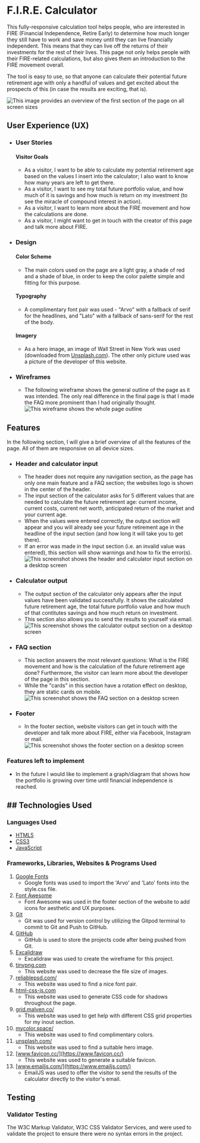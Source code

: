 # F.I.R.E. Calculator

This fully-responsive calculation tool helps people, who are interested in FIRE (Financial Independence, Retire Early) to determine how much longer they still have to work and save money until they can live financially independent. This means that they can live off the returns of their investments for the rest of their lives. This page not only helps people with their FIRE-related calculations, but also gives them an introduction to the FIRE movement overall. 

The tool is easy to use, so that anyone can calculate their potential future retirement age with only a handful of values and get excited about the prospects of this (in case the results are exciting, that is).

![This image provides an overview of the first section of the page on all screen sizes](documentation/testing/am-i-responsive.png)

## User Experience (UX)
- ### User Stories
    #### Visitor Goals
    - As a visitor, I want to be able to calculate my potential retirement age based on the values I insert into the calculator; I also want to know how many years are left to get there.
    - As a visitor, I want to see my total future portfolio value, and how much of it is savings and how much is return on my investment (to see the miracle of compound interest in action).
    - As a visitor, I want to learn more about the FIRE movement and how the calculations are done.
    - As a visitor, I might want to get in touch with the creator of this page and talk more about FIRE.

- ### Design
    #### Color Scheme
    - The main colors used on the page are a light gray, a shade of red and a shade of blue, in order to keep the color palette simple and fitting for this purpose.

    #### Typography
    - A complimentary font pair was used - "Arvo" with a fallback of serif for the headlines, and "Lato" with a fallback of sans-serif for the rest of the body.

    #### Imagery
    - As a hero image, an image of Wall Street in New York was used (downloaded from [Unsplash.com](https://unsplash.com/)). The other only picture used was a picture of the developer of this website.

- ### Wireframes
    - The following wireframe shows the general outline of the page as it was intended. The only real difference in the final page is that I made the FAQ more prominent than I had originally thought. 
    ![This wireframe shows the whole page outline](documentation/wireframes/wireframe.png)

## Features
In the following section, I will give a brief overview of all the features of the page. All of them are responsive on all device sizes.

- ### Header and calculator input
    - The header does not require any navigation section, as the page has only one main feature and a FAQ section; the websites logo is shown in the center of the header.
    - The input section of the calculator asks for 5 different values that are needed to calculate the future retirement age: current income, current costs, current net worth, anticipated return of the market and your current age.
    - When the values were entered correctly, the output section will appear and you will already see your future retirement age in the headline of the input section (and how long it will take you to get there).
    - If an error was made in the input section (i.e. an invalid value was entered), this section will show warnings and how to fix the error(s).
    ![This screenshot shows the header and calculator input section on a desktop screen](documentation/feature-screenshots/calculator-input.png)

- ### Calculator output
    - The output section of the calculator only appears after the input values have been validated successfully. It shows the calculated future retirement age, the total future portfolio value and how much of that contitutes savings and how much return on investment. 
    - This section also allows you to send the results to yourself via email. 
![This screenshot shows the calculator output section on a desktop screen](documentation/feature-screenshots/calculator-output.png)

- ### FAQ section
    - This section answers the most relevant questions: What is the FIRE movement and how is the calculation of the future retirement age done? Furthermore, the visitor can learn more about the developer of the page in this section.
    - While the "cards" in this section have a rotation effect on desktop, they are static cards on mobile.
    ![This screenshot shows the FAQ section on a desktop screen](documentation/feature-screenshots/faq.png)

- ### Footer
    - In the footer section, website visitors can get in touch with the developer and talk more about FIRE, either via Facebook, Instagram or mail. 
    ![This screenshot shows the footer section on a desktop screen](documentation/feature-screenshots/footer.png)

### Features left to implement
- In the future I would like to implement a graph/diagram that shows how the portfolio is growing over time until financial independence is reached.


## ## Technologies Used
### Languages Used

- [HTML5](https://en.wikipedia.org/wiki/HTML5)
- [CSS3](https://en.wikipedia.org/wiki/Cascading_Style_Sheets)
- [JavaScript](https://en.wikipedia.org/wiki/JavaScript)

### Frameworks, Libraries, Websites & Programs Used
1. [Google Fonts](https://fonts.google.com/)
    - Google fonts was used to import the 'Arvo' and 'Lato' fonts into the style.css file.
2. [Font Awesome](https://fontawesome.com/)
    - Font Awesome was used in the footer section of the website to add icons for aesthetic and UX purposes.
3. [Git](https://git-scm.com/)
    - Git was used for version control by utilizing the Gitpod terminal to commit to Git and Push to GitHub.
4. [GitHub](https://github.com/)
    - GitHub is used to store the projects code after being pushed from Git.
5. [Excalidraw](https://excalidraw.com/)
    - Excalidraw was used to create the wireframe for this project.
6. [tinypng.com](https://tinypng.com/)
    - This website was used to decrease the file size of images.
7. [reliablepsd.com/](https://reliablepsd.com/ultimate-google-font-pairings/)
    - This website was used to find a nice font pair.
8. [html-css-js.com](https://html-css-js.com/css/generator/box-shadow/)
    - This website was used to generate CSS code for shadows throughout the page.
9. [grid.malven.co/](https://grid.malven.co/)
    - This website was used to get help with different CSS grid properties for my inout section.
10. [mycolor.space/](https://mycolor.space/)
    - This website was used to find complimentary colors.
11. [unsplash.com/](https://unsplash.com/)
    - This website was used to find a suitable hero image.
12. [www.favicon.cc/](https://www.favicon.cc/)
    - This website was used to generate a suitable favicon.
13. [www.emailjs.com/](https://www.emailjs.com/)
    - EmailJS was used to offer the visitor to send the results of the calculator directly to the visitor's email.


## Testing

### Validator Testing

The W3C Markup Validator, W3C CSS Validator Services, and  were used to validate the project to ensure there were no syntax errors in the project.